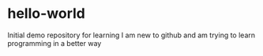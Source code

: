 # hello-world
Initial demo repository for learning
I am new to github and am trying to learn programming in a better way
